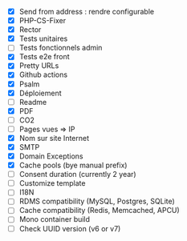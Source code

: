  * [x] Send from address : rendre configurable
 * [x] PHP-CS-Fixer 
 * [x] Rector
 * [x] Tests unitaires
 * [ ] Tests fonctionnels admin
 * [x] Tests e2e front
 * [x] Pretty URLs
 * [x] Github actions
 * [x] Psalm
 * [x] Déploiement
 * [ ] Readme
 * [x] PDF
 * [ ] CO2
 * [ ] Pages vues => IP
 * [x] Nom sur site Internet
 * [x] SMTP
 * [x] Domain Exceptions
 * [x] Cache pools (bye manual prefix)
 * [ ] Consent duration (currently 2 year)
 * [ ] Customize template
 * [ ] I18N
 * [ ] RDMS compatibility (MySQL, Postgres, SQLite)
 * [ ] Cache compatibility (Redis, Memcached, APCU)
 * [ ] Mono container build
 * [ ] Check UUID version (v6 or v7)
